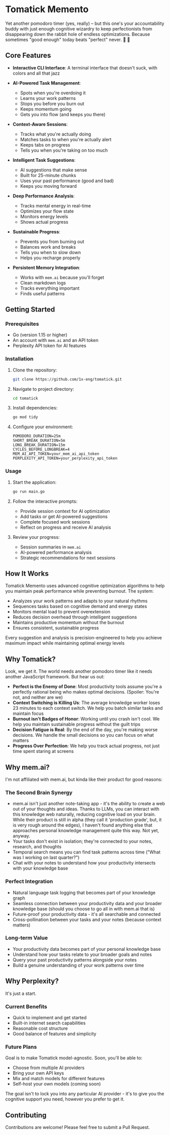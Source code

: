 # Tomatick Memento

Yet another pomodoro timer (yes, really) – but this one's your accountability buddy with just enough cognitive wizardry to keep perfectionists from disappearing down the rabbit hole of endless optimizations. Because sometimes "good enough" today beats "perfect" never. :brain: :rocket:

## Core Features

- **Interactive CLI Interface**: A terminal interface that doesn't suck, with colors and all that jazz

- **AI-Powered Task Management**:
  - Spots when you're overdoing it
  - Learns your work patterns
  - Stops you before you burn out
  - Keeps momentum going
  - Gets you into flow (and keeps you there)

- **Context-Aware Sessions**:
  - Tracks what you're actually doing
  - Matches tasks to when you're actually alert
  - Keeps tabs on progress
  - Tells you when you're taking on too much

- **Intelligent Task Suggestions**:
  - AI suggestions that make sense
  - Built for 25-minute chunks
  - Uses your past performance (good and bad)
  - Keeps you moving forward

- **Deep Performance Analysis**:
  - Tracks mental energy in real-time
  - Optimizes your flow state
  - Monitors energy levels
  - Shows actual progress

- **Sustainable Progress**:
  - Prevents you from burning out
  - Balances work and breaks
  - Tells you when to slow down
  - Helps you recharge properly

- **Persistent Memory Integration**:
  - Works with `mem.ai` because you'll forget
  - Clean markdown logs
  - Tracks everything important
  - Finds useful patterns


## Getting Started

### Prerequisites

- Go (version 1.15 or higher)
- An account with `mem.ai` and an API token
- Perplexity API token for AI features

### Installation

1. Clone the repository:
   ```bash
   git clone https://github.com/1x-eng/tomatick.git
   ```

2. Navigate to project directory:
   ```bash
   cd tomatick
   ```

3. Install dependencies:
   ```bash
   go mod tidy
   ```

4. Configure your environment:
   ```env
   POMODORO_DURATION=25m
   SHORT_BREAK_DURATION=5m
   LONG_BREAK_DURATION=15m
   CYCLES_BEFORE_LONGBREAK=4
   MEM_AI_API_TOKEN=your_mem_ai_api_token
   PERPLEXITY_API_TOKEN=your_perplexity_api_token
   ```

### Usage

1. Start the application:
   ```bash
   go run main.go
   ```

2. Follow the interactive prompts:
   - Provide session context for AI optimization
   - Add tasks or get AI-powered suggestions
   - Complete focused work sessions
   - Reflect on progress and receive AI analysis

3. Review your progress:
   - Session summaries in `mem.ai`
   - AI-powered performance analysis
   - Strategic recommendations for next sessions

## How It Works

Tomatick Memento uses advanced cognitive optimization algorithms to help you maintain peak performance while preventing burnout. The system:

- Analyzes your work patterns and adapts to your natural rhythms
- Sequences tasks based on cognitive demand and energy states
- Monitors mental load to prevent overextension
- Reduces decision overhead through intelligent suggestions
- Maintains productive momentum without the burnout
- Ensures consistent, sustainable progress

Every suggestion and analysis is precision-engineered to help you achieve maximum impact while maintaining optimal energy levels

## Why Tomatick?

Look, we get it. The world needs another pomodoro timer like it needs another JavaScript framework. But hear us out:

- **Perfect is the Enemy of Done**: Most productivity tools assume you're a perfectly rational being who makes optimal decisions. (Spoiler: You're not, and neither are we)
- **Context Switching is Killing Us**: The average knowledge worker loses 23 minutes to each context switch. We help you batch similar tasks and maintain focus
- **Burnout isn't Badges of Honor**: Working until you crash isn't cool. We help you maintain sustainable progress without the guilt trips
- **Decision Fatigue is Real**: By the end of the day, you're making worse decisions. We handle the small decisions so you can focus on what matters
- **Progress Over Perfection**: We help you track actual progress, not just time spent staring at screens

## Why mem.ai?

I'm not affiliated with mem.ai, but kinda like their product for good reasons:

### The Second Brain Synergy
- mem.ai isn't just another note-taking app - it's the ability to create a web out of your thoughts and ideas. Thanks to LLMs, you can interact with this knowledge web naturally, reducing cognitive load on your brain. While their product is still in alpha (they call it 'production grade', but, it is very rough around the edges), I haven't found anything else that approaches personal knowledge management quite this way. Not yet, anyway.
- Your tasks don't exist in isolation; they're connected to your notes, research, and thoughts
- Temporal search means you can find task patterns across time ("What was I working on last quarter?")
- Chat with your notes to understand how your productivity intersects with your knowledge base

### Perfect Integration
- Natural language task logging that becomes part of your knowledge graph
- Seamless connection between your productivity data and your broader knowledge base (should you choose to go all in with mem.ai that is)
- Future-proof your productivity data - it's all searchable and connected
- Cross-pollination between your tasks and your notes (because context matters)

### Long-term Value
- Your productivity data becomes part of your personal knowledge base
- Understand how your tasks relate to your broader goals and notes
- Query your past productivity patterns alongside your notes
- Build a genuine understanding of your work patterns over time

## Why Perplexity?

It's just a start.

### Current Benefits
- Quick to implement and get started
- Built-in internet search capabilities
- Reasonable cost structure
- Good balance of features and simplicity

### Future Plans
Goal is to make Tomatick model-agnostic. Soon, you'll be able to:
- Choose from multiple AI providers
- Bring your own API keys
- Mix and match models for different features
- Self-host your own models (coming soon)

The goal isn't to lock you into any particular AI provider - it's to give you the cognitive support you need, however you prefer to get it.

## Contributing

Contributions are welcome! Please feel free to submit a Pull Request.


